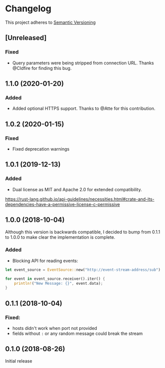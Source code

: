 # Changelog

This project adheres to [Semantic Versioning](https://semver.org/spec/v2.0.0.html)

## [Unreleased]

### Fixed

- Query parameters were being stripped from connection URL. Thanks @Cldfire for finding this bug.

## 1.1.0 (2020-01-20)

### Added

- Added optional HTTPS support. Thanks to @Atte for this contribution.

## 1.0.2 (2020-01-15)

### Fixed

- Fixed deprecation warnings

## 1.0.1 (2019-12-13)

### Added

- Dual license as MIT and Apache 2.0 for extended compatibility.

https://rust-lang.github.io/api-guidelines/necessities.html#crate-and-its-dependencies-have-a-permissive-license-c-permissive

## 1.0.0 (2018-10-04)

Although this version is backwards compatible, I decided to bump from 0.1.1 to 1.0.0 to make clear the implementation is complete.

### Added

- Blocking API for reading events:

```rust
let event_source = EventSource::new("http://event-stream-address/sub").unwrap();

for event in event_source.receiver().iter() {
    println!("New Message: {}", event.data);
}
```

## 0.1.1 (2018-10-04)

### Fixed:

- hosts didn't work when port not provided
- fields without `:` or any random message could break the stream

## 0.1.0 (2018-08-26)

Initial release

